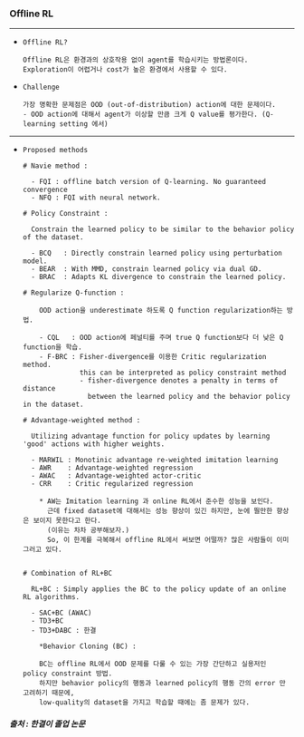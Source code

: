 ### Offline RL

---

- `Offline RL?`
  
      Offline RL은 환경과의 상호작용 없이 agent를 학습시키는 방법론이다. 
      Exploration이 어렵거나 cost가 높은 환경에서 사용할 수 있다. 


- `Challenge`

  
      가장 명확한 문제점은 OOD (out-of-distribution) action에 대한 문제이다.
      - OOD action에 대해서 agent가 이상할 만큼 크게 Q value를 평가한다. (Q-learning setting 에서)


---


- `Proposed methods`

      # Navie method :

        - FQI : offline batch version of Q-learning. No guaranteed convergence 
        - NFQ : FQI with neural network. 

      # Policy Constraint :

        Constrain the learned policy to be similar to the behavior policy of the dataset.

        - BCQ   : Directly constrain learned policy using perturbation model.
        - BEAR  : With MMD, constrain learned policy via dual GD.
        - BRAC  : Adapts KL divergence to constrain the learned policy.    

      # Regularize Q-function :

          OOD action을 underestimate 하도록 Q function regularization하는 방법.

          - CQL   : OOD action에 페널티를 주며 true Q function보다 더 낮은 Q function을 학습.
          - F-BRC : Fisher-divergence를 이용한 Critic regularization method.
                    this can be interpreted as policy constraint method
                    - fisher-divergence denotes a penalty in terms of distance
                      between the learned policy and the behavior policy in the dataset.
            
      # Advantage-weighted method :

        Utilizing advantage function for policy updates by learning 'good' actions with higher weights.

        - MARWIL : Monotinic advantage re-weighted imitation learning
        - AWR    : Advantage-weighted regression
        - AWAC   : Advantage-weighted actor-critic
        - CRR    : Critic regularized regression
  
          * AW는 Imitation learning 과 online RL에서 준수한 성능을 보인다.
            근데 fixed dataset에 대해서는 성능 향상이 있긴 하지만, 눈에 띌만한 향상은 보이지 못한다고 한다.
            (이유는 차차 공부해보자.)
            So, 이 한계를 극복해서 offline RL에서 써보면 어떨까? 많은 사람들이 이미 그러고 있다.


      # Combination of RL+BC
    
        RL+BC : Simply applies the BC to the policy update of an online RL algorithms.

        - SAC+BC (AWAC)
        - TD3+BC
        - TD3+DABC : 한결

          *Behavior Cloning (BC) : 
  
          BC는 offline RL에서 OOD 문제를 다룰 수 있는 가장 간단하고 실용저인 policy constraint 방법.
          하지만 behavior policy의 행동과 learned policy의 행동 간의 error 만 고려하기 때문에,
          low-quality의 dataset을 가지고 학습할 때에는 좀 문제가 있다. 
        
        
      

##### 출처 : 한결이 졸업 논문
